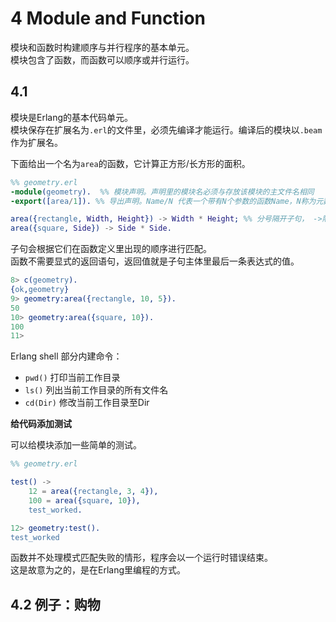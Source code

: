 # 4 Module and Function

模块和函数时构建顺序与并行程序的基本单元。  
模块包含了函数，而函数可以顺序或并行运行。

## 4.1

模块是Erlang的基本代码单元。  
模块保存在扩展名为`.erl`的文件里，必须先编译才能运行。编译后的模块以`.beam`作为扩展名。  

下面给出一个名为`area`的函数，它计算正方形/长方形的面积。

```erl
%% geometry.erl
-module(geometry).  %% 模块声明。声明里的模块名必须与存放该模块的主文件名相同
-export([area/1]). %% 导出声明。Name/N 代表一个带有N个参数的函数Name，N称为元数(arity)

area({rectangle, Width, Height}) -> Width * Height; %% 分号隔开子句， ->隔开子句的头部和主体
area({square, Side}) -> Side * Side.
```
子句会根据它们在函数定义里出现的顺序进行匹配。  
函数不需要显式的返回语句，返回值就是子句主体里最后一条表达式的值。

```erl
8> c(geometry).
{ok,geometry}
9> geometry:area({rectangle, 10, 5}).
50
10> geometry:area({square, 10}).
100
11>
```

Erlang shell 部分内建命令：
* `pwd()` 打印当前工作目录
* `ls()` 列出当前工作目录的所有文件名
* `cd(Dir)` 修改当前工作目录至Dir

**给代码添加测试**

可以给模块添加一些简单的测试。
```erl
%% geometry.erl

test() ->
    12 = area({rectangle, 3, 4}),
    100 = area({square, 10}),
    test_worked.
```

```erl
12> geometry:test().
test_worked

```

函数并不处理模式匹配失败的情形，程序会以一个运行时错误结束。  
这是故意为之的，是在Erlang里编程的方式。

## 4.2 例子：购物
